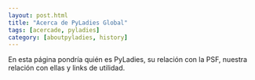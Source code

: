 ```yaml
---
layout: post.html
title: "Acerca de PyLadies Global"
tags: [acercade, pyladies]
category: [aboutpyladies, history]
---
```


<p>En esta página pondría quién es PyLadies, su relación con la PSF, nuestra 
relación con ellas y links de utilidad.</p>